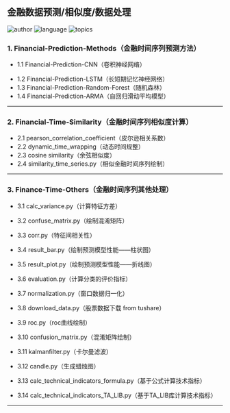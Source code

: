 ## 金融数据预测/相似度/数据处理

![author](https://img.shields.io/static/v1?label=Author&message=junmingguo&color=green)    ![language](https://img.shields.io/static/v1?label=Language&message=python3&color=orange) 
![topics](https://img.shields.io/static/v1?label=Language&message=financialData&color=blue)


### 1. Financial-Prediction-Methods（金融时间序列预测方法）

- 1.1 Financial-Prediction-CNN（卷积神经网络）

* 1.2 Financial-Prediction-LSTM（长短期记忆神经网络）
* 1.3 Financial-Prediction-Random-Forest（随机森林）
* 1.4 Financial-Prediction-ARMA（自回归滑动平均模型）

---

### 2. Financial-Time-Similarity（金融时间序列相似度计算）

* 2.1 pearson_correlation_coefficient（皮尔逊相关系数）
* 2.2 dynamic_time_wrapping（动态时间规整）
* 2.3 cosine similarity（余弦相似度）
* 2.4 similarity_time_series.py（相似金融时间序列绘制）

---

### 3. Finance-Time-Others（金融时间序列其他处理）

- 3.1 calc_variance.py（计算特征方差）

- 3.2 confuse_matrix.py（绘制混淆矩阵）

- 3.3 corr.py（特征间相关性）

- 3.4 result_bar.py（绘制预测模型性能——柱状图）

- 3.5 result_plot.py（绘制预测模型性能——折线图）

- 3.6 evaluation.py（计算分类的评价指标）

- 3.7 normalization.py（窗口数据归一化）

- 3.8 download_data.py（股票数据下载 from tushare）

- 3.9 roc.py（roc曲线绘制）

- 3.10 confusion_matrix.py（混淆矩阵绘制）

- 3.11 kalmanfilter.py（卡尔曼滤波）
- 3.12 candle.py（生成蜡烛图）
- 3.13 calc_technical_indicators_formula.py（基于公式计算技术指标）
- 3.14 calc_technical_indicators_TA_LIB.py（基于TA_LIB库计算技术指标）

****

